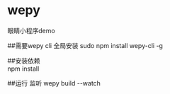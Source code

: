 # wepy
眼睛小程序demo

##需要wepy cli 全局安装
sudo npm install wepy-cli -g

##安装依赖  
npm install  

##运行 监听
wepy build --watch
